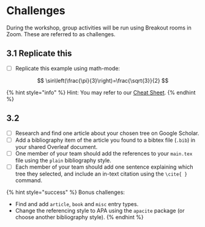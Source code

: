 # Challenges

During the workshop, group activities will be run using Breakout rooms in Zoom. These are referred to as challenges.

##  3.1 Replicate this

* [ ] Replicate this example using math-mode:

$$
\sin\left(\frac{\pi}{3}\right)=\frac{\sqrt{3}}{2}
$$

{% hint style="info" %}
Hint: You may refer to our [Cheat Sheet](../resources/downloads/cheat.md).
{% endhint %}

## 3.2 

* [ ] Research and find one article about your chosen tree on Google Scholar.
* [ ] Add a bibliography item of the article you found to a bibtex file \(`.bib`\) in your shared Overleaf document.
* [ ] One member of your team should add the references to your `main.tex` file using the `plain` bibliography style.
* [ ] Each member of your team should add one sentence explaining which tree they selected, and include an in-text citation using the `\cite{ }` command.

{% hint style="success" %}
Bonus challenges: 

* Find and add `article`, `book` and `misc` entry types.
* Change the referencing style to APA using the `apacite` package \(or choose another bibliography style\).
{% endhint %}

